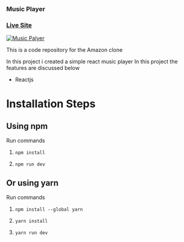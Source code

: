 ### Music Player

### [Live Site](https://reactmusicwebapp.netlify.app/)

[![Music Palyer](https://www.linkpicture.com/q/screenbud-3ddf05be-bd3a-4c8f-b564-7b603a5f4edd.png)](https://www.linkpicture.com/view.php?img=LPic611af0933956088466944)

This is a code repository for the Amazon clone 

In this project i created a simple react music player
In  this project the features are discussed below

- Reactjs




# Installation Steps

## Using npm

Run commands

1) ```npm install```


2) ```npm run dev```


## Or using yarn

Run commands 

1) ```npm install --global yarn```

2) ```yarn install```

3) ```yarn run dev```




